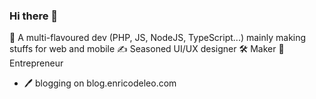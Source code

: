 ### Hi there 👋

<!--
**enricodeleo/enricodeleo** is a ✨ _special_ ✨ repository because its `README.md` (this file) appears on your GitHub profile.

Here are some ideas to get you started:

- 🔭 I’m currently working on ...
- 🌱 I’m currently learning ...
- 👯 I’m looking to collaborate on ...
- 🤔 I’m looking for help with ...
- 💬 Ask me about ...
- 📫 How to reach me: ...
- 😄 Pronouns: ...
- ⚡ Fun fact: ...
-->

🍱 A multi-flavoured dev (PHP, JS, NodeJS, TypeScript...) mainly making stuffs for web and mobile ✍️ Seasoned UI/UX designer 🛠️ Maker 🚀 Entrepreneur

- 🖊️ blogging on blog.enricodeleo.com
